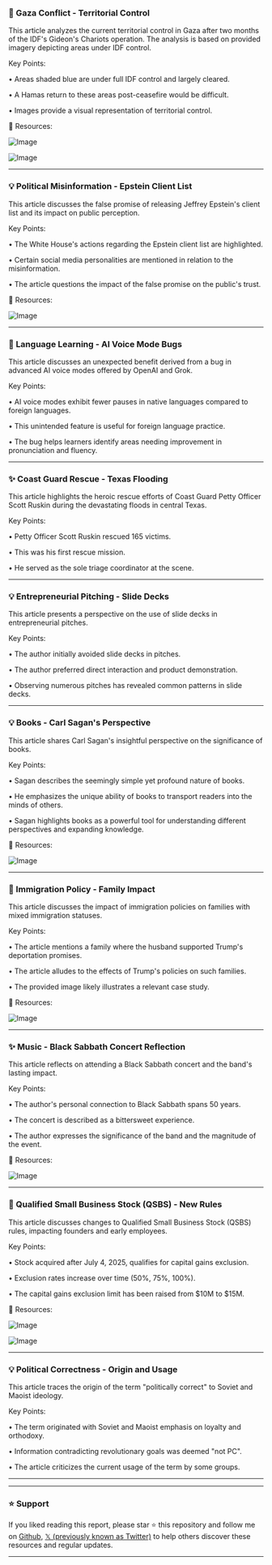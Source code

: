 ### 🤖 Gaza Conflict - Territorial Control

This article analyzes the current territorial control in Gaza after two months of the IDF's Gideon's Chariots operation.  The analysis is based on provided imagery depicting areas under IDF control.

Key Points:

• Areas shaded blue are under full IDF control and largely cleared.


•  A Hamas return to these areas post-ceasefire would be difficult.


• Images provide a visual representation of territorial control.


🔗 Resources:

![Image](https://pbs.twimg.com/media/GvNE1J9WAAAZ1BA?format=jpg&name=small)

![Image](https://pbs.twimg.com/media/GqMRw-nXgAA8Cq9?format=jpg&name=240x240)

---

### 💡 Political Misinformation - Epstein Client List

This article discusses the false promise of releasing Jeffrey Epstein's client list and its impact on public perception.

Key Points:

• The White House's actions regarding the Epstein client list are highlighted.


•  Certain social media personalities are mentioned in relation to the misinformation.


• The article questions the impact of the false promise on the public's trust.


🔗 Resources:

![Image](https://pbs.twimg.com/media/GvONP_9XcAAHog_?format=jpg&name=small)

---

### 🤖 Language Learning - AI Voice Mode Bugs

This article discusses an unexpected benefit derived from a bug in advanced AI voice modes offered by OpenAI and Grok.

Key Points:

•  AI voice modes exhibit fewer pauses in native languages compared to foreign languages.


• This unintended feature is useful for foreign language practice.


• The bug helps learners identify areas needing improvement in pronunciation and fluency.



---

### ✨ Coast Guard Rescue - Texas Flooding

This article highlights the heroic rescue efforts of Coast Guard Petty Officer Scott Ruskin during the devastating floods in central Texas.

Key Points:

• Petty Officer Scott Ruskin rescued 165 victims.


• This was his first rescue mission.


• He served as the sole triage coordinator at the scene.



---

### 💡 Entrepreneurial Pitching - Slide Decks

This article presents a perspective on the use of slide decks in entrepreneurial pitches.

Key Points:

• The author initially avoided slide decks in pitches.


• The author preferred direct interaction and product demonstration.


• Observing numerous pitches has revealed common patterns in slide decks.



---

### 💡 Books - Carl Sagan's Perspective

This article shares Carl Sagan's insightful perspective on the significance of books.

Key Points:

• Sagan describes the seemingly simple yet profound nature of books.


• He emphasizes the unique ability of books to transport readers into the minds of others.


• Sagan highlights books as a powerful tool for understanding different perspectives and expanding knowledge.


🔗 Resources:

![Image](https://pbs.twimg.com/amplify_video_thumb/1941984625997250560/img/_b8tZdWEohf-mzY4.jpg)

---

### 🤖 Immigration Policy - Family Impact

This article discusses the impact of immigration policies on families with mixed immigration statuses.

Key Points:

• The article mentions a family where the husband supported Trump's deportation promises.


•  The article alludes to the effects of Trump's policies on such families.


• The provided image likely illustrates a relevant case study.


🔗 Resources:

![Image](https://pbs.twimg.com/media/GvMuYcxW0AA2fqk?format=jpg&name=900x900)

---

### ✨ Music - Black Sabbath Concert Reflection

This article reflects on attending a Black Sabbath concert and the band's lasting impact.

Key Points:

• The author's personal connection to Black Sabbath spans 50 years.


• The concert is described as a bittersweet experience.


• The author expresses the significance of the band and the magnitude of the event.


🔗 Resources:

![Image](https://pbs.twimg.com/media/GvMF6-BWEAAzfOW?format=jpg&name=small)

---

### 🚀  Qualified Small Business Stock (QSBS) - New Rules

This article discusses changes to Qualified Small Business Stock (QSBS) rules, impacting founders and early employees.

Key Points:

• Stock acquired after July 4, 2025, qualifies for capital gains exclusion.


•  Exclusion rates increase over time (50%, 75%, 100%).


• The capital gains exclusion limit has been raised from $10M to $15M.


🔗 Resources:

![Image](https://pbs.twimg.com/media/GvMOJ0JXcAABNkt?format=jpg&name=small)

![Image](https://pbs.twimg.com/media/GvMOJ2UWwAA-vXx?format=jpg&name=small)

---

### 💡 Political Correctness - Origin and Usage

This article traces the origin of the term "politically correct" to Soviet and Maoist ideology.

Key Points:

• The term originated with Soviet and Maoist emphasis on loyalty and orthodoxy.


•  Information contradicting revolutionary goals was deemed "not PC".


• The article criticizes the current usage of the term by some groups.


---


---

### ⭐️ Support

If you liked reading this report, please star ⭐️ this repository and follow me on [Github](https://github.com/Drix10), [𝕏 (previously known as Twitter)](https://x.com/DRIX_10_) to help others discover these resources and regular updates.

---